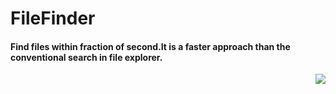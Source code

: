 # FileFinder
#### Find files within fraction of second.It is a faster approach than the conventional search in file explorer.

<p align="right">
  <img src="https://user-images.githubusercontent.com/13999170/40588844-88cf8b74-6201-11e8-91af-ea4a1d36a45d.jpg"">
</p>
